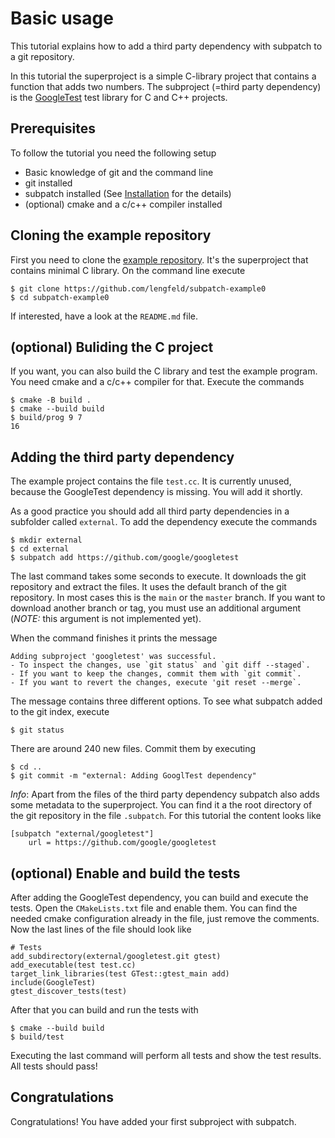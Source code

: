 # Basic usage

This tutorial explains how to add a third party dependency with subpatch to a
git repository.

In this tutorial the superproject is a simple C-library project that contains a
function that adds two numbers. The subproject (=third party dependency) is the
[GoogleTest](https://google.github.io/googletest/) test library for C and C++
projects.


## Prerequisites

To follow the tutorial you need the following setup

* Basic knowledge of git and the command line
* git installed
* subpatch installed (See [Installation](installation.md) for the details)
* (optional) cmake and a c/c++ compiler installed


## Cloning the example repository

First you need to clone the
[example repository](https://github.com/lengfeld/subpatch-example0). It's
the superproject that contains minimal C library. On the command line execute

    $ git clone https://github.com/lengfeld/subpatch-example0
    $ cd subpatch-example0

If interested, have a look at the `README.md` file.


## (optional) Buliding the C project

If you want, you can also build the C library and test the example program.
You need cmake and a c/c++ compiler for that. Execute the commands

    $ cmake -B build .
    $ cmake --build build
    $ build/prog 9 7
    16


## Adding the third party dependency

The example project contains the file `test.cc`. It is currently unused,
because the GoogleTest dependency is missing. You will add it shortly.

As a good practice you should add all third party dependencies in a subfolder
called `external`. To add the dependency execute the commands

    $ mkdir external
    $ cd external
    $ subpatch add https://github.com/google/googletest

The last command takes some seconds to execute. It downloads the git repository
and extract the files. It uses the default branch of the git repository. In
most cases this is the `main` or the `master` branch. If you want to download
another branch or tag, you must use an additional argument (*NOTE:* this
argument is not implemented yet).

When the command finishes it prints the message

    Adding subproject 'googletest' was successful.
    - To inspect the changes, use `git status` and `git diff --staged`.
    - If you want to keep the changes, commit them with `git commit`.
    - If you want to revert the changes, execute 'git reset --merge`.

The message contains three different options. To see what subpatch added
to the git index, execute

    $ git status

There are around 240 new files. Commit them by executing

    $ cd ..
    $ git commit -m "external: Adding GooglTest dependency"

*Info*: Apart from the files of the third party dependency subpatch also
adds some metadata to the superproject. You can find it a the root
directory of the git repository in the file `.subpatch`. For this
tutorial the content looks like

    [subpatch "external/googletest"]
    	url = https://github.com/google/googletest


## (optional) Enable and build the tests

After adding the GoogleTest dependency, you can build and execute the tests.
Open the `CMakeLists.txt` file and enable them. You can find the needed cmake
configuration already in the file, just remove the comments. Now the last lines
of the file should look like

    # Tests
    add_subdirectory(external/googletest.git gtest)
    add_executable(test test.cc)
    target_link_libraries(test GTest::gtest_main add)
    include(GoogleTest)
    gtest_discover_tests(test)

After that you can build and run the tests with

    $ cmake --build build
    $ build/test

Executing the last command will perform all tests and show the test results. All
tests should pass!


## Congratulations

Congratulations! You have added your first subproject with subpatch.
